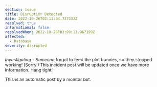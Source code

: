 ```yaml
---
section: issue
title: Disruption Detected
date: 2022-10-26T02:11:04.737332Z
resolved: true
informational: false
resolvedWhen: 2022-10-26T03:00:13.967190Z
affected:
  - Database
severity: disrupted
---
```

*Investigating* - _Someone_ forgot to feed the plot bunnies, so they stopped working! (Sorry.) This incident post will be updated once we have more information. Hang tight!

This is an automatic post by a monitor bot.
        